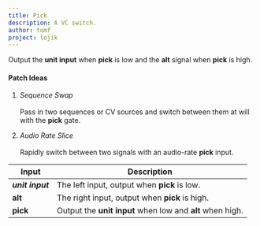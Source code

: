 ```yaml
---
title: Pick
description: A VC switch.
author: tomf
project: lojik
---
```


<md-img src="lojik/pick.png" alt=""></md-img>

Output the **unit input** when **pick** is low and the **alt** signal when **pick** is high.

#### Patch Ideas

1. _Sequence Swap_<br><br>Pass in two sequences or CV sources and switch between them at will with the **pick** gate.<br>

2. _Audio Rate Slice_<br><br>Rapidly switch between two signals with an audio-rate **pick** input.<br>

| Input            | Description                                               |
| ---------------- | --------------------------------------------------------- |
| **_unit input_** | The left input, output when **pick** is low.              |
| **alt**          | The right input, output when **pick** is high.            |
| **pick**         | Output the **unit input** when low and **alt** when high. |

